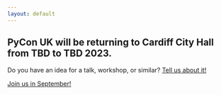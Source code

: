 ```yaml
---
layout: default
---
```


## PyCon UK will be returning to Cardiff City Hall from TBD to TBD 2023.

<p>Do you have an idea for a talk, workshop, or similar? <a href="/call-for-proposals/">Tell us about it!</a></p>
<p><a href="/tickets">Join us in September!</a></p>
